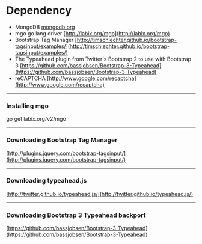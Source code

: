 Dependency
===============

- MongoDB [mongodb.org](mongodb.org)
- mgo go lang driver [http://labix.org/mgo](http://labix.org/mgo)
- Bootstrap Tag Manager [http://timschlechter.github.io/bootstrap-tagsinput/examples/](http://timschlechter.github.io/bootstrap-tagsinput/examples/)
- The Typeahead plugin from Twitter's Bootstrap 2 to use with Bootstrap 3 [https://github.com/bassjobsen/Bootstrap-3-Typeahead](https://github.com/bassjobsen/Bootstrap-3-Typeahead)
- reCAPTCHA [http://www.google.com/recaptcha](http://www.google.com/recaptcha)


***

### Installing mgo
go get labix.org/v2/mgo


***

### Downloading Bootstrap Tag Manager
[http://plugins.jquery.com/bootstrap-tagsinput/](http://plugins.jquery.com/bootstrap-tagsinput/)


***

### Downloading typeahead.js
[http://twitter.github.io/typeahead.js/](http://twitter.github.io/typeahead.js/)

***

### Downloading Bootstrap 3 Typeahead backport
[https://github.com/bassjobsen/Bootstrap-3-Typeahead](https://github.com/bassjobsen/Bootstrap-3-Typeahead)